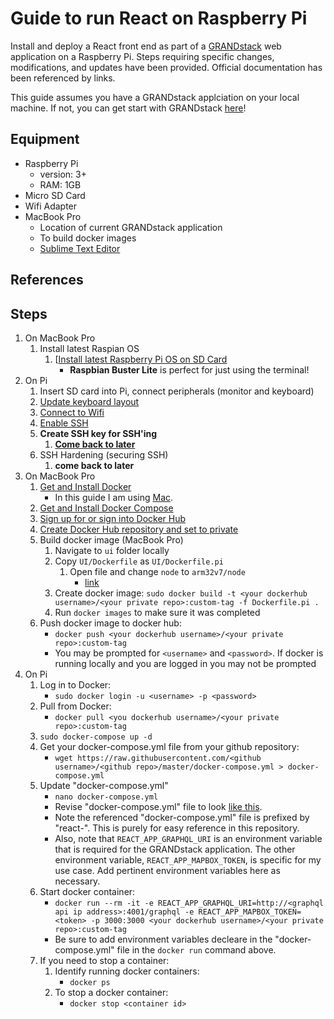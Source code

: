 # Guide to run React on Raspberry Pi #

Install and deploy a React front end as part of a [GRANDstack](https://grandstack.io) web application on a Raspberry Pi. Steps requiring specific changes, modifications, and updates have been provided. Official documentation has been referenced by links.

This guide assumes you have a GRANDstack applciation on your local machine. If not, you can get start with GRANDstack [here](https://grandstack.io/docs/getting-started-neo4j-graphql)!

## Equipment ##
* Raspberry Pi
	* version: 3+
	* RAM: 1GB
* Micro SD Card
* Wifi Adapter
* MacBook Pro
	* Location of current GRANDstack application
	* To build docker images
	* [Sublime Text Editor](https://www.sublimetext.com/3)

## References ##

## Steps ##
1. On MacBook Pro
	1. Install latest Raspian OS
		1. [[Install latest Raspberry Pi OS on SD Card](https://www.raspberrypi.org/documentation/installation/installing-images/)
			* **Raspbian Buster Lite** is perfect for just using the terminal!
1. On Pi
	1. Insert SD card into Pi, connect peripherals (monitor and keyboard) 
	1. [Update keyboard layout](https://scribles.net/changing-keyboard-layout-on-raspberry-pi/)
	1. [Connect to Wifi](https://www.raspberrypi.org/documentation/configuration/wireless/wireless-cli.md)
	1. [Enable SSH](https://www.raspberrypi.org/documentation/remote-access/ssh/)
	1. **Create SSH key for SSH'ing**
		1. **[Come back to later](https://www.raspberrypi.org/documentation/configuration/security.md)**
	1. SSH Hardening (securing SSH)
		1. **come back to later**
1. On MacBook Pro
	1. [Get and Install Docker](https://docs.docker.com/get-docker/)
		- In this guide I am using [Mac](https://docs.docker.com/docker-for-mac/install/).
	1. [Get and Install Docker Compose](https://docs.docker.com/compose/install/)
	1. [Sign up for or sign into Docker Hub](https://hub.docker.com/)
	1. [Create Docker Hub repository and set to private](https://docs.docker.com/docker-hub/repos/)
	1. Build docker image (MacBook Pro)
		1. Navigate to `ui` folder locally
		1. Copy `UI/Dockerfile` as `UI/Dockerfile.pi`
			1. Open file and change `node` to `arm32v7/node`
				* [link](https://hub.docker.com/r/arm32v7/node/)
		1. Create docker image: `sudo docker build -t <your dockerhub username>/<your private repo>:custom-tag -f Dockerfile.pi .`
		1. Run `docker images` to make sure it was completed
	1. Push docker image to docker hub: 
		* `docker push <your dockerhub username>/<your private repo>:custom-tag`
		* You may be prompted for `<username>` and `<password>`. If docker is running locally and you are logged in you may not be prompted
1. On Pi
	1. Log in to Docker: 
		- `sudo docker login -u <username> -p <password>`
	1. Pull from Docker: 
		- `docker pull <you dockerhub username>/<your private repo>:custom-tag`
	1. `sudo docker-compose up -d`	
	1. Get your docker-compose.yml file from your github repository:
		- `wget https://raw.githubusercontent.com/<github username>/<github repo>/master/docker-compose.yml > docker-compose.yml`
	1. Update "docker-compose.yml"
		- `nano docker-compose.yml`
		- Revise "docker-compose.yml" file to look [like this](https://github.com/mckenzma/raspberry-pi-guides/blob/master/react-docker-compose.yml). 
		- Note the referenced "docker-compose.yml" file is prefixed by "react-". This is purely for easy reference in this repository.
		- Also, note that `REACT_APP_GRAPHQL_URI` is an environment variable that is required for the GRANDstack application. The other environment variable, `REACT_APP_MAPBOX_TOKEN`, is specific for my use case. Add pertinent environment variables here as necessary. 
	1. Start docker container:
		- `docker run --rm -it -e REACT_APP_GRAPHQL_URI=http://<graphql api ip address>:4001/graphql -e REACT_APP_MAPBOX_TOKEN=<token> -p 3000:3000 <your dockerhub username>/<your private repo>:custom-tag`
		- Be sure to add environment variables decleare in the "docker-compose.yml" file in the `docker run` command above.
	1. If you need to stop a container:
		1. Identify running docker containers:
			- `docker ps`
		1. To stop a docker container:
			- `docker stop <container id>`